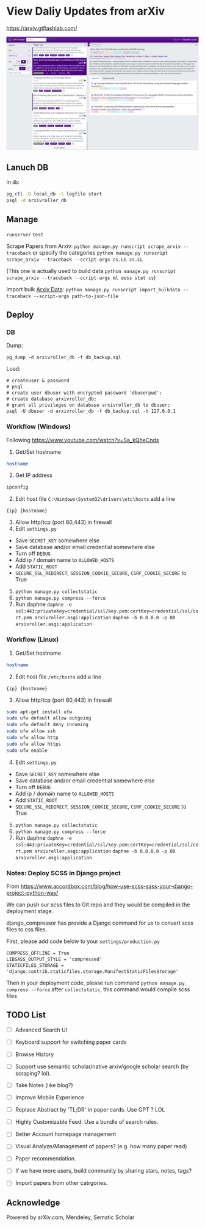 # View Daliy Updates from arXiv

https://arxiv.gtflashlab.com/

![Screen Shot](static/screenshot.png)

## Lanuch DB

in `db`: 

```bash
pg_ctl -D local_db -l logfile start
psql -d arxivroller_db
```

## Manage

`runserver`
`test`

Scrape Papers from Arxiv:
`python manage.py runscript scrape_arxiv --traceback`
or specify the categories
`python manage.py runscript scrape_arxiv --traceback --script-args cs.LG cs.CL`

(This one is actually used to build data `python manage.py runscript scrape_arxiv --traceback --script-args ml eess stat cs`)

Import bulk [Arxiv Data](https://www.kaggle.com/Cornell-University/arxiv):
`python manage.py runscript import_bulkdata --traceback --script-args path-to-json-file`

## Deploy


### DB

Dump:
```
pg_dump -d arxivroller_db -f db_backup.sql
```

Load:
```
# createuser & password 
# psql
# create user dbuser with encrypted password 'dbuserpwd';
# create database arxivroller_db;
# grant all privileges on database arxivroller_db to dbuser;
psql -U dbuser -d arxivroller_db -f db_backup.sql -h 127.0.0.1
```


### Workflow (Windows)

Following https://www.youtube.com/watch?v=Sa_kQheCnds

1. Get/Set hostname
```bash
hostname
```
2. Get IP address
```bash
ipconfig
```
2. Edit host file `C:\Windows\System32\drivers\etc\hosts`
add a line
```
{ip} {hostname}
```
3. Allow http/tcp (port 80,443) in firewall
4. Edit `settings.py`
- Save `SECRET_KEY` somewhere else
- Save database and/or email credential somewhere else
- Turn off `DEBUG`
- Add ip / domain name to `ALLOWED_HOSTS`
- Add `STATIC_ROOT`
- `SECURE_SSL_REDIRECT`, `SESSION_COOKIE_SECURE`, `CSRF_COOKIE_SECURE` to True
5. `python manage.py collectstatic`
6. `python manage.py compress --force`
7. Run daphne
`daphne -e ssl:443:privateKey=credential/ssl/key.pem:certKey=credential/ssl/cert.pem arxivroller.asgi:application`
`daphne -b 0.0.0.0 -p 80 arxivroller.asgi:application`

### Workflow (Linux)
1. Get/Set hostname
```bash
hostname
```
2. Edit host file `/etc/hosts`
add a line
```
{ip} {hostname}
```
3. Allow http/tcp (port 80,443) in firewall
```bash
sudo apt-get install ufw
sudo ufw default allow outgoing
sudo ufw default deny incoming
sudo ufw allow ssh
sudo ufw allow http
sudo ufw allow https
sudo ufw enable
```
4. Edit `settings.py`
- Save `SECRET_KEY` somewhere else
- Save database and/or email credential somewhere else
- Turn off `DEBUG`
- Add ip / domain name to `ALLOWED_HOSTS`
- Add `STATIC_ROOT`
- `SECURE_SSL_REDIRECT`, `SESSION_COOKIE_SECURE`, `CSRF_COOKIE_SECURE` to True
5. `python manage.py collectstatic`
6. `python manage.py compress --force`
7. Run daphne
`daphne -e ssl:443:privateKey=credential/ssl/key.pem:certKey=credential/ssl/cert.pem arxivroller.asgi:application`
`daphne -b 0.0.0.0 -p 80 arxivroller.asgi:application`


### Notes: Deploy SCSS in Django project

From https://www.accordbox.com/blog/how-use-scss-sass-your-django-project-python-way/

We can push our scss files to Git repo and they would be compiled in the deployment stage.

django_compressor has provide a Django command for us to convert scss files to css files.

First, please add code below to your `settings/production.py`
```
COMPRESS_OFFLINE = True
LIBSASS_OUTPUT_STYLE = 'compressed'
STATICFILES_STORAGE = 'django.contrib.staticfiles.storage.ManifestStaticFilesStorage'
```
Then in your deployment code, please run command `python manage.py compress --force` after `collectstatic`, this command would compile scss files

## TODO List

- [ ] Advanced Search UI
- [ ] Keyboard support for switching paper cards
- [ ] Browse History
- [ ] Support use semantic scholar/native arxiv/google scholar search (by scraping? lol).
- [ ] Take Notes (like blog?)
- [ ] Improve Mobile Experience
- [ ] Replace Abstract by 'TL;DR' in paper cards. Use GPT ? LOL
- [ ] Highly Customizable Feed. Use a bundle of search rules.
- [ ] Better Account homepage management
- [ ] Visual Analyze/Management of papers? (e.g. how many paper read)
- [ ] Paper recommendation.
- [ ] If we have more users, build community by sharing stars, notes, tags?
- [ ] Import papers from other catrgories.



## Acknowledge 

Powered by arXiv.com, Mendeley, Sematic Scholar